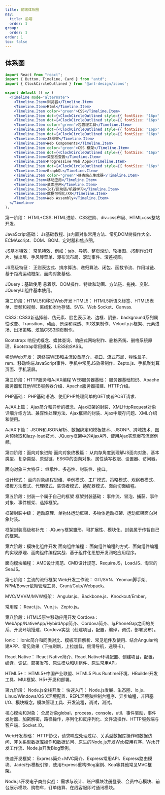 ```yaml
---
title: 前端体系图
nav:
  title: 前端
  order: 1
group:
  order: 1
order: 1
toc: false
---
```


## 体系图

```jsx | inline
import React from "react";
import { Button, Timeline, Card } from "antd";
import { ClockCircleOutlined } from '@ant-design/icons';

export default () => (
  <Timeline mode="alternate">
    <Timeline.Item>浏览器</Timeline.Item>
    <Timeline.Item>Html</Timeline.Item>
    <Timeline.Item color="green">CSS</Timeline.Item>
    <Timeline.Item dot={<ClockCircleOutlined style={{ fontSize: "16px" }} />}>JavaScript</Timeline.Item>
    <Timeline.Item dot={<ClockCircleOutlined style={{ fontSize: "16px" }} />}>Web安全</Timeline.Item>
    <Timeline.Item color="green">包管理工具</Timeline.Item>
    <Timeline.Item dot={<ClockCircleOutlined style={{ fontSize: "16px" }} />}>CSS预处理</Timeline.Item>
    <Timeline.Item dot={<ClockCircleOutlined style={{ fontSize: "16px" }} />}>构建工具</Timeline.Item>
    <Timeline.Item>JS框架</Timeline.Item>
    <Timeline.Item>Web Components</Timeline.Item>
    <Timeline.Item color="green">CSS 框架</Timeline.Item>
    <Timeline.Item dot={<ClockCircleOutlined style={{ fontSize: "16px" }} />}>测试</Timeline.Item>
    <Timeline.Item>类型检查器</Timeline.Item>
    <Timeline.Item>Progressive Web Apps</Timeline.Item>
    <Timeline.Item dot={<ClockCircleOutlined style={{ fontSize: "16px" }} />}>服务端渲染（SSR）</Timeline.Item>
    <Timeline.Item>GraphQL</Timeline.Item>
    <Timeline.Item color="green">静态站点生成器</Timeline.Item>
    <Timeline.Item>移动应用</Timeline.Item>
    <Timeline.Item>桌面应用</Timeline.Item>
    <Timeline.Item>IoT/区块链/机器学习</Timeline.Item>
    <Timeline.Item>数据可视化/XR</Timeline.Item>
    <Timeline.Item>Web Assembly</Timeline.Item>
  </Timeline>
);
```

第一阶段：
HTML+CSS:
HTML进阶、CSS进阶、div+css布局、HTML+css整站开发、

JavaScript基础：
Js基础教程、js内置对象常用方法、常见DOM树操作大全、ECMAscript、DOM、BOM、定时器和焦点图。

JS基本特效：
常见特效、例如：tab、导航、整页滚动、轮播图、JS制作幻灯片、弹出层、手风琴菜单、瀑布流布局、滚动事件、滚差视图。

JS高级特征：
正则表达式、排序算法、递归算法、闭包、函数节流、作用域链、基于距离运动框架、面向对象基础、

JQuery：基础使用
悬着器、DOM操作、特效和动画、方法链、拖拽、变形、JQueryUI组件基本使用。

 

第二阶段：HTML5和移动Web开发
HTML5：
HTML5新语义标签、HTML5表单、音频和视频、离线和本地存储、SVG、Web Socket、Canvas.

CSS3:
CSS3新选择器、伪元素、脸色表示法、边框、阴影、background系列属性改变、Transition、动画、景深和深透、3D效果制作、Velocity.js框架、元素进场、出场策略、炫酷CSS3网页制作。

Bootstrap:
响应式概念、媒体查询、响应式网站制作、删格系统、删格系统原理、Bootstrap常用模板、LESS和SASS。

移动Web开发：
跨终端WEB和主流设备简介、视口、流式布局、弹性盒子、rem、移动终端JavaScript事件、手机中常见JS效果制作、Zepto.js、手机聚划算页面、手机滚屏。

 

第三阶段：HTTP服务和AJAX编程
WEB服务器基础：
服务器基础知识、Apache服务器和其他WEB服务器介绍、Apache服务器搭建、HTTP介绍。

PHP基础：
PHP基础语法、使用PHP处理简单的GET或者POST请求、

AJAX上篇：
Ajax简介和异步的概念、Ajax框架的封装、XMLHttpRequest对象详细介绍方法、兼容性处理方法、Ajax框架的封装、Ajax中缓存问题、XML介绍和使用。

AJAX下篇：
JSON和JSON解析、数据绑定和模板技术、JSONP、跨域技术、图片预读取和lazy-load技术、JQuery框架中的AjaxAPI、使用Ajax实现爆布流案例额。

 

第四阶段：面向对象进阶
面向对象终极篇：
从内存角度到理解JS面向对象、基本类型、复杂类型、原型链、ES6中的面向对象、属性读写权限、设置器、访问器。

面向对象三大特征：
继承性、多态性、封装性、接口。

设计模式：
面向对象编程思维、单例模式、工厂模式、策略模式、观察者模式、模板方法模式、代理模式、装饰者模式、适配器模式、面向切面编程。

 

第五阶段：封装一个属于自己的框架
框架封装基础：
事件流、冒泡、捕获、事件对象、事件框架、选择框架。

框架封装中级：
运动原理、单物体运动框架、多物体运动框架、运动框架面向对象封装。

框架封装高级和补充：
JQuery框架雏形、可扩展性、模块化、封装属于传智自己的框架。

 

第六阶段：模块化组件开发
面向组件编程：
面向组件编程的方式、面向组件编程的实现原理、面向组件编程实战、基于组件化思想开发网站应用程序。

面向模块编程：
AMD设计规范、CMD设计规范、RequireJS，LoadJS、淘宝的SeaJS。

 

第七阶段：主流的流行框架
Web开发工作流：
GIT/SVN、Yeoman脚手架、NPM/Bower依赖管理工具、Grunt/Gulp/Webpack。

MVC/MVVM/MVW框架：
Angular.js、Backbone.js、Knockout/Ember。

常用库：
React.js、Vue.js、Zepto.js。

 

第八阶段：HTML5原生移动应用开发
Cordova：
WebApp/NativeApp/HybirdApp简介、Cordova简介、与PhoneGap之间的关系、开发环境搭建、Cordova实战（创建项目，配置，编译，调试，部署发布）。

Ionic：
Ionic简介和同类对比、模板项目解析、常见组件及使用、结合Angular构建APP、常见效果（下拉刷新，上拉加载，侧滑导航，选项卡）。

React Native：
React Native简介、React Native环境配置、创建项目，配置，编译，调试，部署发布、原生模块和UI组件、原生常用API。

HTML5+：
HTML5+中国产业联盟、HTML5 Plus Runtime环境、HBuilder开发工具、MUI框架、H5+开发和部署。

 

第九阶段：   Node.js全栈开发：
快速入门：
Node.js发展、生态圈、Io.js、Linux/Windows/OS X环境配置、REPL环境和控制台程序、异步编程，非阻塞I/O、模块概念，模块管理工具、开发流程，调试，测试。

核心模块和对象：
全局对象global，process，console，util、事件驱动，事件发射器、加密解密，路径操作，序列化和反序列化、文件流操作、HTTP服务端与客户端、Socket.IO。

Web开发基础：
HTTP协议，请求响应处理过程、关系型数据库操作和数据访问、非关系型数据库操作和数据访问、原生的Node.js开发Web应用程序、Web开发工作流、Node.js开发Blog案例。

快速开发框架：
Express简介+MVC简介、Express常用API、Express路由模块、Jade/Ejs模板引擎、使用Express重构Blog案例、Koa等其他常见MVC框架。

Node.js开发电子商务实战：
需求与设计、账户模块注册登录、会员中心模块、前台展示模块、购物车，订单结算、在线客服即时通讯模块。
